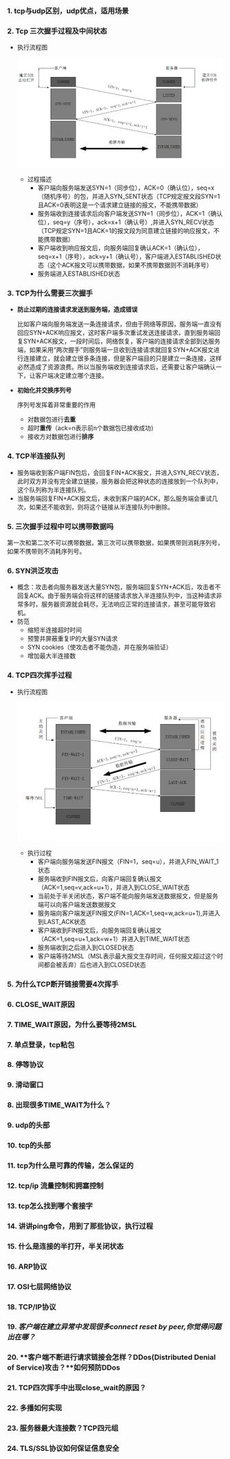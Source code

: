 ### 1. tcp与udp区别，udp优点，适用场景



### 2. Tcp 三次握手过程及中间状态

+ 执行流程图

  ![](../images/sanciwoshou.png)

  + 过程描述
    + 客户端向服务端发送SYN=1（同步位），ACK=0（确认位），seq=x（随机序号）的包，并进入SYN_SENT状态（TCP规定报文段SYN=1且ACK=0表明这是一个请求建立链接的报文，不能携带数据）
    + 服务端收到连接请求后向客户端发送SYN=1（同步位），ACK=1（确认位），seq=y（序号），ack=x+1（确认号）,并进入SYN_RECV状态（TCP规定SYN=1且ACK=1的报文段为同意建立链接的响应报文，不能携带数据）
    + 客户端收到响应报文后，向服务端回复确认ACK=1（确认位），seq=x+1（序号），ack=y+1（确认号），客户端进入ESTABLISHED状态（这个ACK报文可以携带数据，如果不携带数据则不消耗序号）
    + 服务端进入ESTABLISHED状态

### 3. TCP为什么需要三次握手

+ **防止过期的连接请求发送到服务端，造成错误**

  比如客户端向服务端发送一条连接请求，但由于网络等原因，服务端一直没有回应SYN+ACK响应报文，这时客户端多次重试发送连接请求，直到服务端回复SYN+ACK报文，一段时间后，网络恢复，客户端的连接请求全部到达服务端，如果采用“两次握手”则服务端一旦收到连接请求就回复SYN+ACK报文进行连接建立，就会建立很多条连接，但是客户端目的只是建立一条连接，这样必然造成了资源浪费。所以当服务端收到连接请求后，还需要让客户端确认一下，让客户端决定建立哪个连接。

+ **初始化并交换序列号**

  序列号发挥着非常重要的作用

  + 对数据包进行**去重**
  + 超时**重传**（ack=n表示前n个数据包已接收成功）
  + 接收方对数据包进行**排序**

### 4. TCP半连接队列

+ 服务端收到客户端FIN包后，会回复FIN+ACK报文，并进入SYN_RECV状态，此时双方并没有完全建立链接，服务器会把这种状态的连接放到一个队列中，这个队列称为半连接队列。
+ 当服务端回复FIN+ACK报文后，未收到客户端的ACK，那么服务端会重试几次，如果还不能收到，则将这个链接从半连接队列中删除。

### 5. 三次握手过程中可以携带数据吗

第一次和第二次不可以携带数据，第三次可以携带数据，如果携带则消耗序列号，如果不携带则不消耗序列号。

### 6. SYN洪泛攻击

+ 概念：攻击者向服务器发送大量SYN包，服务端回复SYN+ACK后，攻击者不回复ACK。由于服务端会将这样的链接请求放入半连接队列中，当这种请求非常多时，服务器资源就会耗尽，无法响应正常的连接请求，甚至可能导致宕机。
+ 防范
  + 缩短半连接超时时间
  + 预警并屏蔽重复IP的大量SYN请求
  + SYN cookies（使攻击者不能伪造，并在服务端验证）
  + 增加最大半连接数

### 4. TCP四次挥手过程

+ 执行流程图

  ![](../images/sicihuishou.png)

  + 执行过程
    + 客户端向服务端发送FIN报文（FIN=1，seq=u），并进入FIN_WAIT_1状态
    + 服务端收到FIN报文后，向客户端回复确认报文（ACK=1,seq=v,ack=u+1），并进入到CLOSE_WAIT状态
    + 当前处于半关闭状态，客户端不能向服务端发送数据报文，但是服务端可以向客户端发送数据报文
    + 服务端向客户端发送FIN报文(FIN=1,ACK=1,seq=w,ack=u+1),并进入到LAST_ACK状态
    + 客户端收到FIN报文后，向服务端回复确认报文（ACK=1,seq=u+1,ack=w+1）并进入到TIME_WAIT状态
    + 服务端收到之后进入到CLOSED状态
    + 客户端等待2MSL（MSL表示最大报文生存时间，任何报文超过这个时间都会被丢弃）后也进入到CLOSED状态

### 5. 为什么TCP断开链接需要4次挥手





### 6. CLOSE_WAIT原因



### 7. TIME_WAIT原因，为什么要等待2MSL



### 7. 单点登录，tcp粘包



### 8. 停等协议



### 9. 滑动窗口



### 8. 出现很多TIME_WAIT为什么？



### 9. udp的头部



### 10. tcp的头部



### 11. tcp为什么是可靠的传输，怎么保证的



### 12.  tcp/ip 流量控制和拥塞控制



### 13. tcp怎么找到哪个套接字



### 14. 讲讲ping命令，用到了那些协议，执行过程



### 15. 什么是连接的半打开，半关闭状态



### 16. ARP协议



### 17. OSI七层网络协议



### 18. TCP/IP协议



### 19. *客户端在建立异常中发现很多connect reset by peer,你觉得问题出在哪？*



### 20. **客户端不断进行请求链接会怎样？DDos(Distributed Denial of Service)攻击？**如何预防DDos



### 21. TCP四次挥手中出现close_wait的原因？



### 22. 多播如何实现



### 23. 服务器最大连接数？TCP四元组



### 24. TLS/SSL协议如何保证信息安全





















